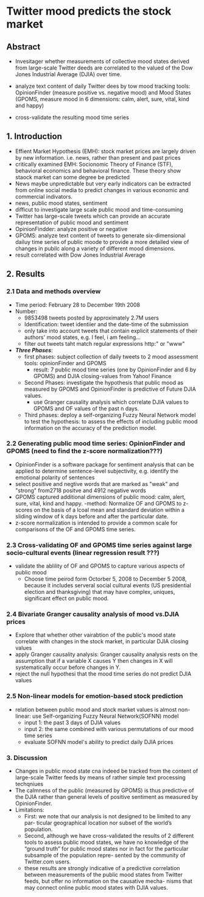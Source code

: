 # Twitter mood predicts the stock market

## Abstract
- Invesitager whether  measurements of collective mood states derived from large-scale Twitter deeds are correlated to the valued of the Dow Jones Industrial Average (DJIA) over time.

- analyze text content of daily Twitter dees by tow mood tracking tools: OpinionFinder (measure positive vs. negative mood) and Mood States (GPOMS, measure mood in 6 dimensions: calm, alert, sure, vital, kind and happy)

- cross-validate the resulting mood time series 

## 1. Introduction
- Effient Market Hypothesis (EMH): stock market prices are largely driven by new information. i.e. news, rather than present and past prices
- critically examined EMH: Socionomic Theory of Finance (STF), behavioral economics and behavioral finance. These theory show staock market can some degree be predicted
- News maybe unpredictable but very early indicators can be extracted from online social media to predict changes in various economic and commercial indivators.
- news, public mood states, sentiment
- difficut to investigate large scale public mood and time-consuming
- Twitter has large-scale tweets which can provide an accurate representation of public mood and sentiment
- OpinionFindder: analyze positive or negative
- GPOMS: analyze text content of tweets to generate six-dimensional dailuy time series of public moode to provide a more detailed view of changes in pubilc along a variety of different mood dimensions.
- result correlated with Dow Jones Industrial Average  

## 2. Results

### 2.1 Data and methods overview
- Time period: February 28 to December 19th 2008
- Number: 
	- 9853498 tweets posted by approximately 2.7M users
	- Identification: tweet identiier and the date-time of the submission
	- only take into account tweets that contain explicit statements of their authors' mood states, e.g. I feel, i am feeling...
	- filter out tweets taht match regular expressions http:" or "www"
- ***Three Phases***:
	- first phases: subject collection of daily tweets to 2 mood assessment tools: opinionFinder and GPOMS
		- result: 7 public mood time series (one by OpinionFinder and 6 by GPOMS) and DJIA closing-values from Yahoo! Finance
	- Second Phases: investigate the hypothesis that public mood as measured by GPOMS and OpinionFinder is predictive of Future DJIA values.
		- use Granger causality analysis which correlate DJIA values to GPOMS and OF values of the past n days.
	- Third phases: deploy a self-organizing Fuzzy Neural Network model to test the hypothesis: to assess the effects of including public mood information on the accuracy of the prediction model.

### 2.2 Generating public mood time series: OpinionFinder and GPOMS (need to find the z-score normalization???)
- OpinionFinder is a software package for sentiment analysis that can be applied to determine sentence-level subjectivity, e.g. identify the emotional polarity of sentences
- select positive and negtive words that are marked as "weak" and "strong" from2718 positve and 4912 negative words
- GPOMS captured additional dimensions of public mood: calm, alert, sure, vital, kind and happy.
-method: Normalize OF and GPOMS to z-scores on the basis of a lcoal mean and standard deviation within a sliding window of k days before and after the particular date.
- z-score normalization is intended to provide a common scale for comparisons of the OF and GPOMS time series.

### 2.3 Cross-validating OF and GPOMS time series against large socio-cultural events (linear regression result ???)
- validate the ablility of OF and GPOMS to capture various aspects of public mood
	- Choose time peirod form Octorber 5, 2008 to December 5 2008, because it includes serveral social cultural events (US presidential election and thanksgiving) that may have complex, uniques, significant effect on public mood.

### 2.4 Bivariate Granger causality analysis of mood vs.DJIA prices
- Explore that whether other vairabtion of the public's mood state correlate with changes in the stock market, in particular DJIA closing values
- apply Granger causality analysis: Granger causality analysis rests on the assumption that if a variable X causes Y then changes in X will systematically occur before changes in Y. 
- reject the null hypothesi that the mood time series do not predict DJIA values

### 2.5 Non-linear models for emotion-based stock prediction
- relation between public mood and stock market values is almost non-linear: use Self-organizing Fuzzy Neural Network(SOFNN) model
	- input 1: the past 3 days of DJIA values
	- input 2: the same combined with various permutations of our mood time series
	- evaluate SOFNN model's ability to predict daily DJIA prices
	
### 3. Discussion
- Changes in public mood state cna indeed be tracked from the content of large-scale Twitter feeds by means of rather simple text processing techqniues
- The calmness of the public (measured by GPOMS) is thus predictive of the DJIA rather than general levels of positive sentiment as measured by OpinionFinder.
- Limitations:
	- First: we note that our analysis is not designed to be limited to any par- ticular geographical location nor subset of the world’s population.
	- Second, although we have cross-validated the results of 2 different tools to assess public mood states, we have no knowledge of the “ground truth” for public mood states nor in fact for the particular subsample of the population repre- sented by the community of Twitter.com users.
	- these results are strongly indicative of a predictive correlation between measurements of the public mood states from Twitter feeds, but offer no information on the causative mecha- nisms that may connect online public mood states with DJIA values.






































